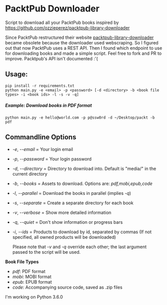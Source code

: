 # PacktPub Downloader

Script to download all your PacktPub books inspired by https://github.com/ozzieperez/packtpub-library-downloader

Since PacktPub restructured their website [packtpub-library-downloader](https://github.com/ozzieperez/packtpub-library-downloader) became obsolete because the downloader used webscraping. So I figured out that now PacktPub uses a REST API. Then I found which endpoint to use for downloading books and made a simple script. Feel free to fork and PR to improve. Packtpub's API isn't documented :'(

## Usage:
    pip install -r requirements.txt
	python main.py -e <email> -p <password> [-d <directory> -b <book file types> -i <book ids> -l -s -v -q]

##### Example: Download books in PDF format
	python main.py -e hello@world.com -p p@ssw0rd -d ~/Desktop/packt -b pdf

## Commandline Options
- *-e*, *--email* = Your login email
- *-p*, *--password* = Your login password
- *-d*, *--directory* = Directory to download into. Default is "media/" in the current directory
- *-b*, *--books* = Assets to download. Options are: *pdf,mobi,epub,code*
- *-l*, *--parallel* = Download the books in parallel (implies *-q*)
- *-s*, *--separate* = Create a separate directory for each book
- *-v*, *--verbose* = Show more detailed information
- *-q*, *--quiet* = Don't show information or progress bars
- *-i*, *--ids* = Products to download by id, separated by commas (If not specified, all owned products will be downloaded)

    Please note that *-v* and *-q* override each other; the last argument passed to the script will be used. 

**Book File Types**

- *pdf*: PDF format
- *mobi*: MOBI format
- *epub*: EPUB format
- *code*: Accompanying source code, saved as .zip files

I'm working on Python 3.6.0 
